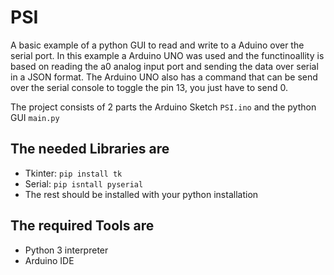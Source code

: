 # PSI
A basic example of a python GUI to read and write to a Aduino over the serial port. In this example a Arduino UNO was used and the functinoallity is based on reading the a0 analog input port and sending the data over serial in a JSON format. The Arduino UNO also has a command that can be send over the serial console to toggle the pin 13, you just have to send 0.

The project consists of 2 parts the Arduino Sketch `PSI.ino` and the python GUI `main.py`

## The needed Libraries are
  - Tkinter: `pip install tk`
  - Serial: `pip isntall pyserial`
  - The rest should be installed with your python installation 

## The required Tools are
  - Python 3 interpreter
  - Arduino IDE

